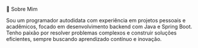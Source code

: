🌟 Sobre Mim

Sou um programador autodidata com experiência em projetos pessoais e acadêmicos,
focado em desenvolvimento backend com Java e Spring Boot.
Tenho paixão por resolver problemas complexos e construir soluções eficientes,
sempre buscando aprendizado contínuo e inovação.

